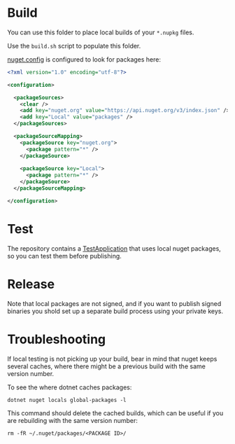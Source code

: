 # Build

You can use this folder to place local builds of your `*.nupkg` files.

Use the `build.sh` script to populate this folder.

[nuget.config](../nuget.config) is configured to look for packages here:

```xml
<?xml version="1.0" encoding="utf-8"?>

<configuration>

  <packageSources>
    <clear />
    <add key="nuget.org" value="https://api.nuget.org/v3/index.json" />
    <add key="Local" value="packages" />
  </packageSources>

  <packageSourceMapping>
    <packageSource key="nuget.org">
      <package pattern="*" />
    </packageSource>
    
    <packageSource key="Local">
      <package pattern="*" />
    </packageSource>
  </packageSourceMapping>

</configuration>
```

# Test

The repository contains a [TestApplication](../TestApplication/) that uses
local nuget packages, so you can test them before publishing.

# Release

Note that local packages are not signed, and if you want to publish signed
binaries you shold set up a separate build process using your private keys.

# Troubleshooting

If local testing is not picking up your build, bear in mind that nuget keeps
several caches, where there might be a previous build with the same version
number.

To see the where dotnet caches packages:

    dotnet nuget locals global-packages -l

This command should delete the cached builds, which can be useful if you
are rebuilding with the same version number:

    rm -fR ~/.nuget/packages/<PACKAGE ID>/

